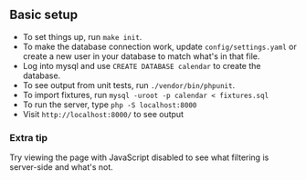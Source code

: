## Basic setup

* To set things up, run `make init`.
* To make the database connection work, update `config/settings.yaml` or create a new user in your database to match what's in that file.
* Log into mysql and use `CREATE DATABASE calendar` to create the database.
* To see output from unit tests, run `./vendor/bin/phpunit`.
* To import fixtures, run `mysql -uroot -p calendar < fixtures.sql`
* To run the server, type `php -S localhost:8000`
* Visit `http://localhost:8000/` to see output

### Extra tip

Try viewing the page with JavaScript disabled to see what filtering is server-side and what's not.

